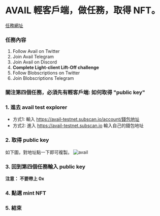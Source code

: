 # AVAIL 輕客戶端，做任務，取得 NFT。

[任務網址](https://lightclient.availproject.org)

### 任務內容
1. Follow Avail on Twitter
2. Join Avail Telegram
3. Join Avail on Discord
4. **Complete Light-client Lift-Off challenge**
5. Follow Blobscriptions on Twitter
6. Join Blobscriptions Telegram

### 關注第四個任務，必須先有輕客戶端: 如何取得 "public key"

### 1. 進去 avail test explorer
- 方式1: 輸入 https://avail-testnet.subscan.io/account/錢包地址 
- 方式2: 進入 https://avail-testnet.subscan.io 輸入自己的錢包地址

### 2. 取得 public key 
如下圖，對地址點一下即可複製。
![avail](https://hackmd-prod-images.s3-ap-northeast-1.amazonaws.com/uploads/upload_bdd3b33d7aff2f8e0815e87d8689cdd3.jpg?AWSAccessKeyId=AKIA3XSAAW6AWSKNINWO&Expires=1712116693&Signature=NMLMt%2BrH0rSA2%2Fx%2FnEFiZ%2B5AK1E%3D)

### 3. 回到第四個任務輸入 public key
**注意： 不要帶上 0x**

### 4. 點選 mint NFT

### 5. 結束



